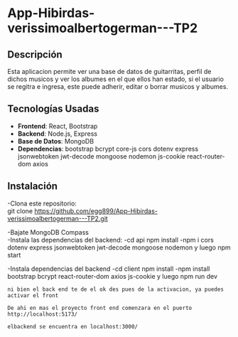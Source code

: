 # App-Hibirdas-verissimoalbertogerman---TP2
## Descripción
Esta aplicacion permite ver una base de datos de guitarritas, perfil de dichos musicos 
y ver los albumes en el que ellos han estado, si el usuario se regitra e ingresa, este puede
adherir, editar o borrar musicos y albumes.

## Tecnologías Usadas
- **Frontend**: React, Bootstrap
- **Backend**: Node.js, Express
- **Base de Datos**: MongoDB
- **Dependencias**:
    bootstrap bcrypt core-js cors dotenv express jsonwebtoken jwt-decode mongoose nodemon js-cookie react-router-dom axios

 ## Instalación
  -Clona este repositorio:   
    git clone https://github.com/egg899/App-Hibirdas-verissimoalbertogerman---TP2.git

  -Bajate MongoDB Compass  
  -Instala las dependencias del backend:
    -cd api npm install 
    -npm i cors dotenv express jsonwebtoken jwt-decode mongoose nodemon
    y luego npm start


  -Instala dependencias del backend
    -cd client npm install 
    -npm install bootstrap bcrypt react-router-dom axios js-cookie
    y luego npm run dev

    ni bien el back end te de el ok des pues de la activacion, ya puedes activar el front 

    De ahi en mas el proyecto front end comenzara en el puerto  http://localhost:5173/

    elbackend se encuentra en localhost:3000/